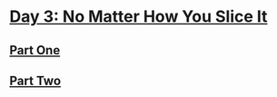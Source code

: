 # [Day 3: No Matter How You Slice It](https://adventofcode.com/2018/day/3)

## [Part One](https://adventofcode.com/2018/day/3#part1)

## [Part Two](https://adventofcode.com/2018/day/3#part2)
